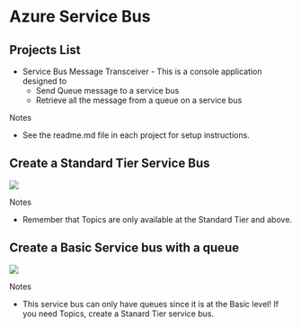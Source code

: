 # Azure Service Bus

## Projects List
- Service Bus Message Transceiver - This is a console application designed to 
    - Send Queue message to a service bus
    - Retrieve all the message from a queue on a service bus 
  
Notes
- See the readme.md file in each project for setup instructions.



## Create a **Standard** Tier Service Bus
<a href="https://portal.azure.com/#create/Microsoft.Template/uri/https%3a%2f%2fraw.githubusercontent.com%2fmadcodemonkey%2fAzure.ServiceBus%2fmain%2fARM-Files%2fStandardServiceBus.json" target="_blank">
       <img src="https://aka.ms/deploytoazurebutton"/>
</a>


Notes
- Remember that Topics are only available at the Standard Tier and above.

## Create a **Basic** Service bus with a queue
<a href="https://portal.azure.com/#create/Microsoft.Template/uri/https%3a%2f%2fraw.githubusercontent.com%2fmadcodemonkey%2fAzure.ServiceBus%2fmain%2fARM-Files%2fBasicServiceBusWithQueue.json" target="_blank">
       <img src="https://aka.ms/deploytoazurebutton"/>
</a>


Notes
- This service bus can only have queues since it is at the Basic level!  If you need Topics, create a Stanard Tier service bus.

